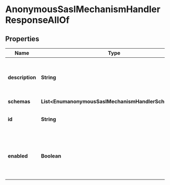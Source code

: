 

# AnonymousSaslMechanismHandlerResponseAllOf


## Properties

| Name | Type | Description | Notes |
|------------ | ------------- | ------------- | -------------|
|**description** | **String** | A description for this SASL Mechanism Handler |  [optional] |
|**schemas** | **List&lt;EnumanonymousSaslMechanismHandlerSchemaUrn&gt;** |  |  [optional] |
|**id** | **String** | Name of the SASL Mechanism Handler |  [optional] |
|**enabled** | **Boolean** | Indicates whether the SASL mechanism handler is enabled for use. |  [optional] |



